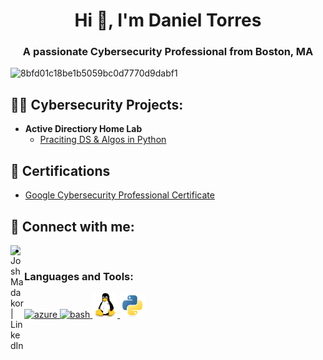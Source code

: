 <h1 align="center">Hi 👋, I'm Daniel Torres</h1>
<h3 align="center">A passionate Cybersecurity Professional from Boston, MA</h3>


![8bfd01c18be1b5059bc0d7770d9dabf1](https://github.com/Cyber-Daniel-T/Cyber-Daniel-T/assets/140210401/f033289a-be1b-4add-a915-fe3d13af3c24)








<h2>👨‍💻 Cybersecurity Projects:</h2>

- <b>Active Directiory Home Lab</b>
  - [Praciting DS & Algos in Python]([https://github.com/joshmadakor1/Algorithms-Practice](https://www.youtube.com/watch?v=MHsI8hJmggI))


<h2>📝 Certifications</h2>

- [Google Cybersecurity Professional Certificate](https://www.coursera.org/account/accomplishments/specialization/certificate/MZJSKFN76V2V)


<h2> 🤳 Connect with me:</h2>

[<img align="left" alt="JoshMadakor | LinkedIn" width="22px" src="https://cdn.jsdelivr.net/npm/simple-icons@v3/icons/linkedin.svg" />][linkedin]

[linkedin]: https://www.linkedin.com/in/daniel-torres-closer/


-


<p align="left">
</p>

<h3 align="left">Languages and Tools:</h3>
<p align="left"> <a href="https://azure.microsoft.com/en-in/" target="_blank" rel="noreferrer"> <img src="https://www.vectorlogo.zone/logos/microsoft_azure/microsoft_azure-icon.svg" alt="azure" width="40" height="40"/> </a> <a href="https://www.gnu.org/software/bash/" target="_blank" rel="noreferrer"> <img src="https://www.vectorlogo.zone/logos/gnu_bash/gnu_bash-icon.svg" alt="bash" width="40" height="40"/> </a> <a href="https://www.linux.org/" target="_blank" rel="noreferrer"> <img src="https://raw.githubusercontent.com/devicons/devicon/master/icons/linux/linux-original.svg" alt="linux" width="40" height="40"/> </a> <a href="https://www.python.org" target="_blank" rel="noreferrer"> <img src="https://raw.githubusercontent.com/devicons/devicon/master/icons/python/python-original.svg" alt="python" width="40" height="40"/> </a> </p>
